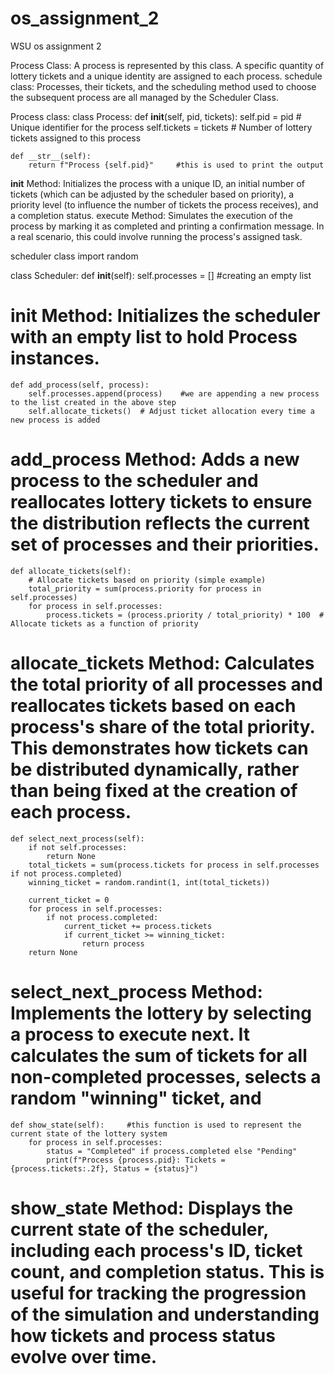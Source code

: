 # os_assignment_2
WSU os assignment 2

Process Class: A process is represented by this class. A specific quantity of lottery tickets and a unique identity are assigned to each process.
schedule class: Processes, their tickets, and the scheduling method used to choose the subsequent process are all managed by the Scheduler Class.

Process class:
class Process:
    def __init__(self, pid, tickets):
        self.pid = pid  # Unique identifier for the process
        self.tickets = tickets  # Number of lottery tickets assigned to this process

    def __str__(self):
        return f"Process {self.pid}"     #this is used to print the output

__init__ Method: Initializes the process with a unique ID, an initial number of tickets (which can be adjusted by the scheduler based on priority), a priority level (to influence the number of tickets the process receives), and a completion status.
execute Method: Simulates the execution of the process by marking it as completed and printing a confirmation message. In a real scenario, this could involve running the process's assigned task.


scheduler class
import random

class Scheduler:
    def __init__(self):
        self.processes = []   #creating an empty list
# __init__ Method: Initializes the scheduler with an empty list to hold Process instances.

    def add_process(self, process):
        self.processes.append(process)    #we are appending a new process to the list created in the above step
        self.allocate_tickets()  # Adjust ticket allocation every time a new process is added
# add_process Method: Adds a new process to the scheduler and reallocates lottery tickets to ensure the distribution reflects the current set of processes and their priorities.

    def allocate_tickets(self):
        # Allocate tickets based on priority (simple example)
        total_priority = sum(process.priority for process in self.processes)
        for process in self.processes:
            process.tickets = (process.priority / total_priority) * 100  # Allocate tickets as a function of priority
# allocate_tickets Method: Calculates the total priority of all processes and reallocates tickets based on each process's share of the total priority. This demonstrates how tickets can be distributed dynamically, rather than being fixed at the creation of each process.

    def select_next_process(self):
        if not self.processes:
            return None
        total_tickets = sum(process.tickets for process in self.processes if not process.completed)
        winning_ticket = random.randint(1, int(total_tickets))
        
        current_ticket = 0
        for process in self.processes:
            if not process.completed:
                current_ticket += process.tickets
                if current_ticket >= winning_ticket:
                    return process
        return None
# select_next_process Method: Implements the lottery by selecting a process to execute next. It calculates the sum of tickets for all non-completed processes, selects a random "winning" ticket, and 
    
    def show_state(self):     #this function is used to represent the current state of the lottery system
        for process in self.processes:
            status = "Completed" if process.completed else "Pending"
            print(f"Process {process.pid}: Tickets = {process.tickets:.2f}, Status = {status}")

# show_state Method: Displays the current state of the scheduler, including each process's ID, ticket count, and completion status. This is useful for tracking the progression of the simulation and understanding how tickets and process status evolve over time.



